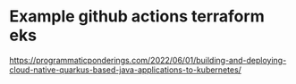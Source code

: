 # Example github actions terraform eks

https://programmaticponderings.com/2022/06/01/building-and-deploying-cloud-native-quarkus-based-java-applications-to-kubernetes/
